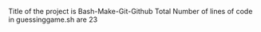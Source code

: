 Title of the project is Bash-Make-Git-Github
Total Number of lines of code in guessinggame.sh are
23
